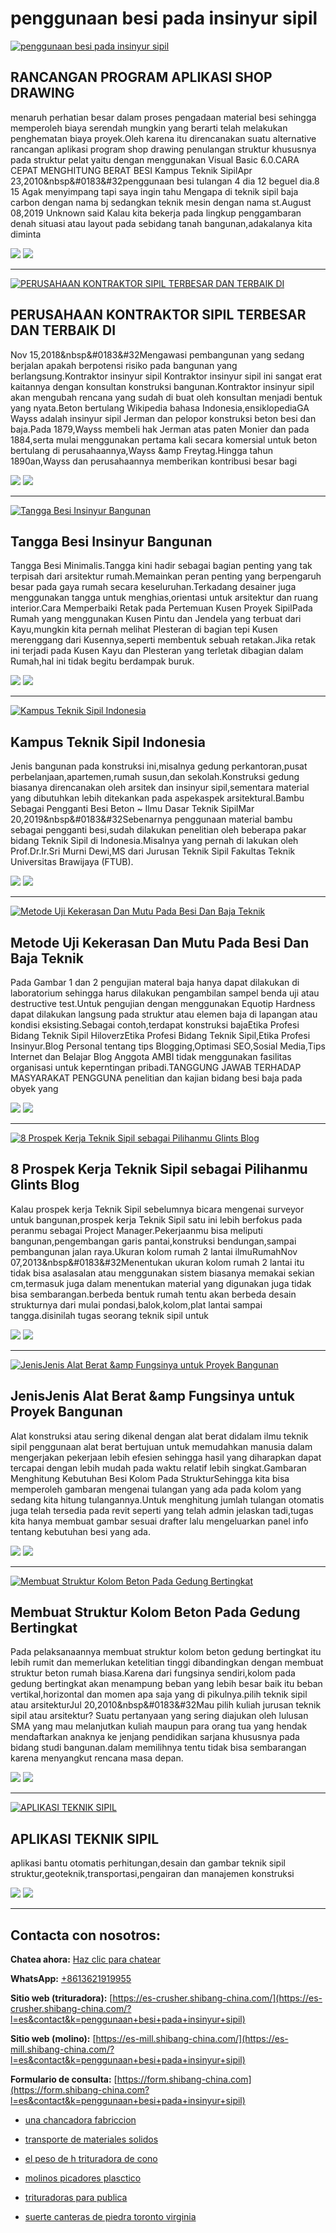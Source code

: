 # penggunaan besi pada insinyur sipil

<a href="https://swt.shibang-china.com/?l=es&img&k=penggunaan+besi+pada+insinyur+sipil" target="_blank">![penggunaan besi pada insinyur sipil](http://static.shibang-china.com/all-800x300/5.jpg)</a>

## RANCANGAN PROGRAM APLIKASI SHOP DRAWING
menaruh perhatian besar dalam proses pengadaan material besi sehingga memperoleh biaya serendah mungkin yang berarti telah melakukan penghematan biaya proyek.Oleh karena itu direncanakan suatu alternative rancangan aplikasi program shop drawing penulangan struktur khususnya pada struktur pelat yaitu dengan menggunakan Visual Basic 6.0.CARA CEPAT MENGHITUNG BERAT BESI Kampus Teknik SipilApr 23,2010&nbsp&#0183&#32penggunaan besi tulangan 4 dia 12 beguel dia.8 15 Agak menyimpang tapi saya ingin tahu Mengapa di teknik sipil baja carbon dengan nama bj sedangkan teknik mesin dengan nama st.August 08,2019 Unknown said Kalau kita bekerja pada lingkup penggambaran denah situasi atau layout pada sebidang tanah bangunan,adakalanya kita diminta


<a href="https://whatsapp.shibangsoft.com/WhatsApp.php" target="_blank" title="WhatsApp">![](http://static.shibang-china.com/icon/whatsapp.png)</a> <a href="https://swt.shibang-china.com/?l=es&icon&k=penggunaan+besi+pada+insinyur+sipil" target="_blank">![](http://static.shibang-china.com/icon/chat-es.png)</a>

---

<a href="https://swt.shibang-china.com/?l=es&img&k=penggunaan+besi+pada+insinyur+sipil" target="_blank">![PERUSAHAAN KONTRAKTOR SIPIL TERBESAR DAN TERBAIK DI](http://static.shibang-china.com/all-800x300/903.jpg)</a>

## PERUSAHAAN KONTRAKTOR SIPIL TERBESAR DAN TERBAIK DI
Nov 15,2018&nbsp&#0183&#32Mengawasi pembangunan yang sedang berjalan apakah berpotensi risiko pada bangunan yang berlangsung.Kontraktor insinyur sipil Kontraktor insinyur sipil ini sangat erat kaitannya dengan konsultan konstruksi bangunan.Kontraktor insinyur sipil akan mengubah rencana yang sudah di buat oleh konsultan menjadi bentuk yang nyata.Beton bertulang Wikipedia bahasa Indonesia,ensiklopediaGA Wayss adalah insinyur sipil Jerman dan pelopor konstruksi beton besi dan baja.Pada 1879,Wayss membeli hak Jerman atas paten Monier dan pada 1884,serta mulai menggunakan pertama kali secara komersial untuk beton bertulang di perusahaannya,Wayss &amp Freytag.Hingga tahun 1890an,Wayss dan perusahaannya memberikan kontribusi besar bagi


<a href="https://whatsapp.shibangsoft.com/WhatsApp.php" target="_blank" title="WhatsApp">![](http://static.shibang-china.com/icon/whatsapp.png)</a> <a href="https://swt.shibang-china.com/?l=es&icon&k=penggunaan+besi+pada+insinyur+sipil" target="_blank">![](http://static.shibang-china.com/icon/chat-es.png)</a>

---

<a href="https://swt.shibang-china.com/?l=es&img&k=penggunaan+besi+pada+insinyur+sipil" target="_blank">![Tangga Besi Insinyur Bangunan](http://static.shibang-china.com/all-800x300/451.jpg)</a>

## Tangga Besi Insinyur Bangunan
Tangga Besi Minimalis.Tangga kini hadir sebagai bagian penting yang tak terpisah dari arsitektur rumah.Memainkan peran penting yang berpengaruh besar pada gaya rumah secara keseluruhan.Terkadang desainer juga menggunakan tangga untuk menghias,orientasi untuk arsitektur dan ruang interior.Cara Memperbaiki Retak pada Pertemuan Kusen Proyek SipilPada Rumah yang menggunakan Kusen Pintu dan Jendela yang terbuat dari Kayu,mungkin kita pernah melihat Plesteran di bagian tepi Kusen merenggang dari Kusennya,seperti membentuk sebuah retakan.Jika retak ini terjadi pada Kusen Kayu dan Plesteran yang terletak dibagian dalam Rumah,hal ini tidak begitu berdampak buruk.


<a href="https://whatsapp.shibangsoft.com/WhatsApp.php" target="_blank" title="WhatsApp">![](http://static.shibang-china.com/icon/whatsapp.png)</a> <a href="https://swt.shibang-china.com/?l=es&icon&k=penggunaan+besi+pada+insinyur+sipil" target="_blank">![](http://static.shibang-china.com/icon/chat-es.png)</a>

---

<a href="https://swt.shibang-china.com/?l=es&img&k=penggunaan+besi+pada+insinyur+sipil" target="_blank">![Kampus Teknik Sipil Indonesia](http://static.shibang-china.com/all-800x300/59.jpg)</a>

## Kampus Teknik Sipil Indonesia
Jenis bangunan pada konstruksi ini,misalnya gedung perkantoran,pusat perbelanjaan,apartemen,rumah susun,dan sekolah.Konstruksi gedung biasanya direncanakan oleh arsitek dan insinyur sipil,sementara material yang dibutuhkan lebih ditekankan pada aspekaspek arsitektural.Bambu Sebagai Pengganti Besi Beton ~ Ilmu Dasar Teknik SipilMar 20,2019&nbsp&#0183&#32Sebenarnya penggunaan material bambu sebagai pengganti besi,sudah dilakukan penelitian oleh beberapa pakar bidang Teknik Sipil di Indonesia.Misalnya yang pernah di lakukan oleh Prof.Dr.Ir.Sri Murni Dewi,MS dari Jurusan Teknik Sipil Fakultas Teknik Universitas Brawijaya (FTUB).


<a href="https://whatsapp.shibangsoft.com/WhatsApp.php" target="_blank" title="WhatsApp">![](http://static.shibang-china.com/icon/whatsapp.png)</a> <a href="https://swt.shibang-china.com/?l=es&icon&k=penggunaan+besi+pada+insinyur+sipil" target="_blank">![](http://static.shibang-china.com/icon/chat-es.png)</a>

---

<a href="https://swt.shibang-china.com/?l=es&img&k=penggunaan+besi+pada+insinyur+sipil" target="_blank">![Metode Uji Kekerasan Dan Mutu Pada Besi Dan Baja Teknik](http://static.shibang-china.com/all-800x300/649.jpg)</a>

## Metode Uji Kekerasan Dan Mutu Pada Besi Dan Baja Teknik
Pada Gambar 1 dan 2 pengujian materal baja hanya dapat dilakukan di laboratorium sehingga harus dilakukan pengambilan sampel benda uji atau destructive test.Untuk pengujian dengan menggunakan Equotip Hardness dapat dilakukan langsung pada struktur atau elemen baja di lapangan atau kondisi eksisting.Sebagai contoh,terdapat konstruksi bajaEtika Profesi Bidang Teknik Sipil HiloverzEtika Profesi Bidang Teknik Sipil,Etika Profesi Insinyur.Blog Personal tentang tips Blogging,Optimasi SEO,Sosial Media,Tips Internet dan Belajar Blog Anggota AMBI tidak menggunakan fasilitas organisasi untuk keperntingan pribadi.TANGGUNG JAWAB TERHADAP MASYARAKAT PENGGUNA penelitian dan kajian bidang besi baja pada obyek yang


<a href="https://whatsapp.shibangsoft.com/WhatsApp.php" target="_blank" title="WhatsApp">![](http://static.shibang-china.com/icon/whatsapp.png)</a> <a href="https://swt.shibang-china.com/?l=es&icon&k=penggunaan+besi+pada+insinyur+sipil" target="_blank">![](http://static.shibang-china.com/icon/chat-es.png)</a>

---

<a href="https://swt.shibang-china.com/?l=es&img&k=penggunaan+besi+pada+insinyur+sipil" target="_blank">![8 Prospek Kerja Teknik Sipil sebagai Pilihanmu Glints Blog](http://static.shibang-china.com/all-800x300/1269.jpg)</a>

## 8 Prospek Kerja Teknik Sipil sebagai Pilihanmu Glints Blog
Kalau prospek kerja Teknik Sipil sebelumnya bicara mengenai surveyor untuk bangunan,prospek kerja Teknik Sipil satu ini lebih berfokus pada peranmu sebagai Project Manager.Pekerjaanmu bisa meliputi bangunan,pengembangan garis pantai,konstruksi bendungan,sampai pembangunan jalan raya.Ukuran kolom rumah 2 lantai ilmuRumahNov 07,2013&nbsp&#0183&#32Menentukan ukuran kolom rumah 2 lantai itu tidak bisa asalasalan atau menggunakan sistem biasanya memakai sekian cm,termasuk juga dalam menentukan material yang digunakan juga tidak bisa sembarangan.berbeda bentuk rumah tentu akan berbeda desain strukturnya dari mulai pondasi,balok,kolom,plat lantai sampai tangga.disinilah tugas seorang teknik sipil untuk


<a href="https://whatsapp.shibangsoft.com/WhatsApp.php" target="_blank" title="WhatsApp">![](http://static.shibang-china.com/icon/whatsapp.png)</a> <a href="https://swt.shibang-china.com/?l=es&icon&k=penggunaan+besi+pada+insinyur+sipil" target="_blank">![](http://static.shibang-china.com/icon/chat-es.png)</a>

---

<a href="https://swt.shibang-china.com/?l=es&img&k=penggunaan+besi+pada+insinyur+sipil" target="_blank">![JenisJenis Alat Berat &amp Fungsinya untuk Proyek Bangunan](http://static.shibang-china.com/all-800x300/1433.jpg)</a>

## JenisJenis Alat Berat &amp Fungsinya untuk Proyek Bangunan
Alat konstruksi atau sering dikenal dengan alat berat didalam ilmu teknik sipil penggunaan alat berat bertujuan untuk memudahkan manusia dalam mengerjakan pekerjaan lebih efesien sehingga hasil yang diharapkan dapat tercapai dengan lebih mudah pada waktu relatif lebih singkat.Gambaran Menghitung Kebutuhan Besi Kolom Pada StrukturSehingga kita bisa memperoleh gambaran mengenai tulangan yang ada pada kolom yang sedang kita hitung tulangannya.Untuk menghitung jumlah tulangan otomatis juga telah tersedia pada revit seperti yang telah admin jelaskan tadi,tugas kita hanya membuat gambar sesuai drafter lalu mengeluarkan panel info tentang kebutuhan besi yang ada.


<a href="https://whatsapp.shibangsoft.com/WhatsApp.php" target="_blank" title="WhatsApp">![](http://static.shibang-china.com/icon/whatsapp.png)</a> <a href="https://swt.shibang-china.com/?l=es&icon&k=penggunaan+besi+pada+insinyur+sipil" target="_blank">![](http://static.shibang-china.com/icon/chat-es.png)</a>

---

<a href="https://swt.shibang-china.com/?l=es&img&k=penggunaan+besi+pada+insinyur+sipil" target="_blank">![Membuat Struktur Kolom Beton Pada Gedung Bertingkat](http://static.shibang-china.com/all-800x300/341.jpg)</a>

## Membuat Struktur Kolom Beton Pada Gedung Bertingkat
Pada pelaksanaannya membuat struktur kolom beton gedung bertingkat itu lebih rumit dan memerlukan ketelitian tinggi dibandingkan dengan membuat struktur beton rumah biasa.Karena dari fungsinya sendiri,kolom pada gedung bertingkat akan menampung beban yang lebih besar baik itu beban vertikal,horizontal dan momen apa saja yang di pikulnya.pilih teknik sipil atau arsitekturJul 20,2010&nbsp&#0183&#32Mau pilih kuliah jurusan teknik sipil atau arsitektur? Suatu pertanyaan yang sering diajukan oleh lulusan SMA yang mau melanjutkan kuliah maupun para orang tua yang hendak mendaftarkan anaknya ke jenjang pendidikan sarjana khususnya pada bidang studi bangunan.dalam memilihnya tentu tidak bisa sembarangan karena menyangkut rencana masa depan.


<a href="https://whatsapp.shibangsoft.com/WhatsApp.php" target="_blank" title="WhatsApp">![](http://static.shibang-china.com/icon/whatsapp.png)</a> <a href="https://swt.shibang-china.com/?l=es&icon&k=penggunaan+besi+pada+insinyur+sipil" target="_blank">![](http://static.shibang-china.com/icon/chat-es.png)</a>

---

<a href="https://swt.shibang-china.com/?l=es&img&k=penggunaan+besi+pada+insinyur+sipil" target="_blank">![APLIKASI TEKNIK SIPIL](http://static.shibang-china.com/all-800x300/626.jpg)</a>

## APLIKASI TEKNIK SIPIL
aplikasi bantu otomatis perhitungan,desain dan gambar teknik sipil struktur,geoteknik,transportasi,pengairan dan manajemen konstruksi

<a href="https://whatsapp.shibangsoft.com/WhatsApp.php" target="_blank" title="WhatsApp">![](http://static.shibang-china.com/icon/whatsapp.png)</a> <a href="https://swt.shibang-china.com/?l=es&icon&k=penggunaan+besi+pada+insinyur+sipil" target="_blank">![](http://static.shibang-china.com/icon/chat-es.png)</a>

---
## Contacta con nosotros:

**Chatea ahora:** [Haz clic para chatear](https://swt.shibang-china.com?l=es&contact&k=penggunaan+besi+pada+insinyur+sipil)

**WhatsApp:**  [+8613621919955](https://whatsapp.shibangsoft.com/WhatsApp.php)

**Sitio web (trituradora):** [https://es-crusher.shibang-china.com/](https://es-crusher.shibang-china.com/?l=es&contact&k=penggunaan+besi+pada+insinyur+sipil)

**Sitio web (molino):** [https://es-mill.shibang-china.com/](https://es-mill.shibang-china.com/?l=es&contact&k=penggunaan+besi+pada+insinyur+sipil)

**Formulario de consulta:** [https://form.shibang-china.com](https://form.shibang-china.com?l=es&contact&k=penggunaan+besi+pada+insinyur+sipil)

* [una chancadora fabriccion](../68/una%20chancadora%20fabriccion.md)

* [transporte de materiales solidos](../70/transporte%20de%20materiales%20solidos.md)

* [el peso de h trituradora de cono](../71/el%20peso%20de%20h%20trituradora%20de%20cono.md)

* [molinos picadores plasctico](../66/molinos%20picadores%20plasctico.md)

* [trituradoras para publica](../70/trituradoras%20para%20publica.md)

* [suerte canteras de piedra toronto virginia](../78/suerte%20canteras%20de%20piedra%20toronto%20virginia.md)